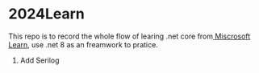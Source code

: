 # 2024Learn

This repo is to record the whole flow of learing .net core from[ Miscrosoft Learn](https://learn.microsoft.com/zh-cn/aspnet/core/?view=aspnetcore-8.0), use .net 8 as an freamwork to pratice.

1. Add Serilog
